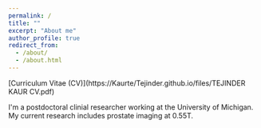 ```yaml
---
permalink: /
title: ""
excerpt: "About me"
author_profile: true
redirect_from: 
  - /about/
  - /about.html
---
```


[Curriculum Vitae (CV)](https://Kaurte/Tejinder.github.io/files/TEJINDER KAUR CV.pdf)

I'm a postdoctoral clinial researcher working  at the University of Michigan. My current research includes prostate imaging at 0.55T.
